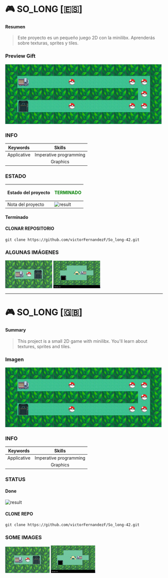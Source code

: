 
# :video_game:  SO_LONG [:es:]
#### Resumen 
> Este proyecto es un pequeño juego 2D con la minilibx. Aprenderás sobre texturas, sprites y tiles.

### Preview Gift
<img src="./preview_img/preview.gif" width=500px>  

### INFO

|   Keywords   |           Skills          |
|--------------|:-------------------------:|
| Applicative  |   Imperative programming  |
|              |          Graphics         |

### ESTADO

| Estado del proyecto |     <p style="color:green; font-weight:bold">   TERMINADO          |
|--------------|---------------------------|
| Nota del proyecto   |  ![result](https://img.shields.io/badge/RESULTADO-125%25-green) |


#### Terminado

<!-- ![Result](https://img.shields.io/badge/RESULT-IN_PROGRESS-inactive) -->


#### CLONAR REPOSITORIO
~~~~~
git clone https://github.com/victorFernandezF/So_long-42.git
~~~~~

### ALGUNAS IMÁGENES
<img href = "./preview_img/ScreenShots/Mandatory/map_1.png" src="./preview_img/ScreenShots/Mandatory/map_1.png" width=150px>
<img href = "./preview_img/ScreenShots/Mandatory/map_1.png" src="./preview_img/ScreenShots/Bonus/map_1.png" width=150px height="88px">

<hr/>

# :video_game:  SO_LONG [:gb:]

#### Summary
> This project is a small 2D game with minilibx. You'll learn about textures, sprites and tiles.

### Imagen
<img src="./preview_img/preview.gif" width=500px>


### INFO

|   Keywords   |           Skills          |
|--------------|:-------------------------:|
| Applicative  |   Imperative programming  |
|              |          Graphics         |

### STATUS
#### Done

![result](https://img.shields.io/badge/RESULT-1250%25-green)
<!-- ![Result](https://img.shields.io/badge/RESULT-IN_PROGRESS-inactive) -->

#### CLONE REPO
~~~~~
git clone https://github.com/victorFernandezF/So_long-42.git
~~~~~

### SOME IMAGES
<img href = "./preview_img/ScreenShots/Mandatory/map_1.png" src="./preview_img/ScreenShots/Mandatory/map_1.png" width=142px>
<img href = "./preview_img/ScreenShots/Mandatory/map_1.png" src="./preview_img/ScreenShots/Bonus/map_1.png" width=142px height="88px">
